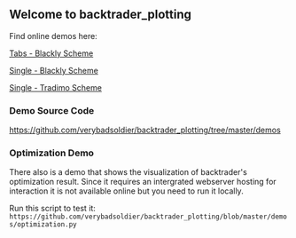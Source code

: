 ## Welcome to backtrader_plotting

Find online demos here:

[Tabs - Blackly Scheme](https://verybadsoldier.github.io/backtrader_plotting/demos/blackly_tabs.html)

[Single - Blackly Scheme](https://verybadsoldier.github.io/backtrader_plotting/demos/blackly_single.html)

[Single - Tradimo Scheme](https://verybadsoldier.github.io/backtrader_plotting/demos/tradimo_single.html)

### Demo Source Code ###
https://github.com/verybadsoldier/backtrader_plotting/tree/master/demos

### Optimization Demo ###
There also is a demo that shows the visualization of backtrader's optimization result. Since it requires an intergrated webserver hosting for interaction it is not available online but you need to run it locally.

Run this script to test it:
`https://github.com/verybadsoldier/backtrader_plotting/blob/master/demos/optimization.py`
